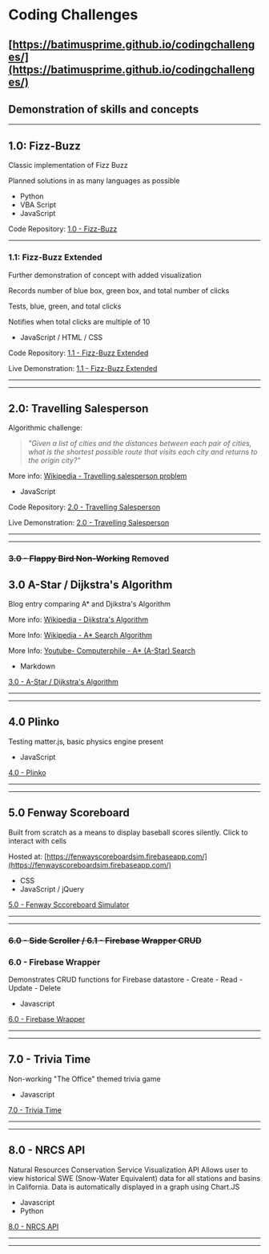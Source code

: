 # Coding Challenges
## [https://batimusprime.github.io/codingchallenges/](https://batimusprime.github.io/codingchallenges/)
## Demonstration of skills and concepts
----

## 1.0: Fizz-Buzz
Classic implementation of Fizz Buzz

Planned solutions in as many languages as possible

+   Python
+   VBA Script
+   JavaScript

Code Repository: [1.0 - Fizz-Buzz](/1_Fizz_Buzz)

---

### 1.1: Fizz-Buzz Extended
Further demonstration of concept with added visualization

Records number of blue box, green box, and total number of clicks

Tests, blue, green, and total clicks

Notifies when total clicks are multiple of 10

+   JavaScript / HTML / CSS

Code Repository: [1.1 - Fizz-Buzz Extended](1_Fizz_Buzz/1_1_Fizz_Buzz_Extended)

Live Demonstration: [1.1 - Fizz-Buzz Extended](https://batimusprime.github.io/codingchallenges/1_Fizz_Buzz/1_1_Fizz_Buzz_Extended/)

---

---


## 2.0: Travelling Salesperson
Algorithmic challenge:

>*"Given a list of cities and the distances between each pair of cities, what is the shortest possible route that visits each city and returns to the origin city?"*

More info: [Wikipedia - Travelling salesperson problem](https://en.wikipedia.org/wiki/Travelling_salesman_problem)
+   JavaScript

Code Repository: [2.0 - Travelling Salesperson](2_Travelling_Sales)

Live Demonstration: [2.0 - Travelling Salesperson](https://batimusprime.github.io/codingchallenges/2_Travelling_Sales/)

---

---


### ~~3.0 - Flappy Bird Non-Working~~ Removed
## 3.0 A-Star / Dijkstra's Algorithm

Blog entry comparing A* and Djikstra's Algorithm

More info: [Wikipedia - Dijkstra's Algorithm](https://en.wikipedia.org/wiki/Dijkstra%27s_algorithm)

More Info: [Wikipedia - A* Search Algorithm](https://en.wikipedia.org/wiki/A*_search_algorithm)

More Info: [Youtube- Computerphile - A* (A-Star) Search](https://youtu.be/ySN5Wnu88nE)

+   Markdown

[3.0 - A-Star / Dijkstra's Algorithm](3_A_Star)

---

---

## 4.0 Plinko
Testing matter.js, basic physics engine present
+   JavaScript

[4.0 - Plinko](4_Plinko)

---

---

## 5.0 Fenway Scoreboard
Built from scratch as a means to display baseball scores silently. Click to interact with cells

Hosted at: [https://fenwayscoreboardsim.firebaseapp.com/](https://fenwayscoreboardsim.firebaseapp.com/)

+   CSS
+   JavaScript / jQuery

[5.0 - Fenway Sccoreboard Simulator](5_Fenway_Scoreboard)

---

---
### ~~6.0 - Side Scroller / 6.1 - Firebase Wrapper CRUD~~
### 6.0 - Firebase Wrapper
Demonstrates CRUD functions for Firebase datastore
    - Create
    - Read
    - Update
    - Delete
+ Javascript

[6.0 - Firebase Wrapper](6_Firebase_Wrapper)

---

---

## 7.0 - Trivia Time
Non-working "The Office" themed trivia game

+ Javascript

[7.0 - Trivia Time](7_Trivia_Time)

---

---

## 8.0 - NRCS API
Natural Resources Conservation Service Visualization API
Allows user to view historical SWE (Snow-Water Equivalent) data for all stations and basins in California. 
Data is automatically displayed in a graph using Chart.JS

+ Javascript
+ Python

[8.0 - NRCS API](8_NRCS_API)

---

---
